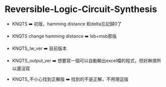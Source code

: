# Reversible-Logic-Circuit-Synthesis

* KNQTS ➡️ 初版，hamming distance 和delta忘記歸0了

* KNQTS change hamming distance ➡️ lsb+msb那版

* KNQTS_lw_ver ➡️ 目前版本

* KNQTS_output_ver ➡️ 想要寫一個可以自動輸出excel檔的程式，但好麻煩所以還沒寫

* KNQTS_不小心找到正解版 ➡️ 找到的不是正解，不用理這版
